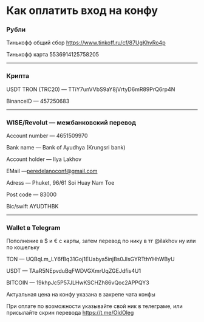 # Как оплатить вход на конфу

### Рубли

Тинькофф общий сбор https://www.tinkoff.ru/cf/87UgKhvRo4p

Тинькофф карта 5536914125758205

---
### Крипта 

USDT TRON (TRC20) — TTiY7unVVbS9aY8jVrtyD6mR89PrQ6rp4N

BinanceID — 457250683

---


### WISE/Revolut — межбанковский перевод 

Account number — 4651509970

Bank name — Bank of Ayudhya (Krungsri bank)

Account holder — Ilya Lakhov

EMail —peredelanoconf@gmail.com

Adress — Phuket, 96/61 Soi Huay Nam Toe

Post code — 83000

Bic/swift AYUDTHBK

----

### Wallet в Telegram 

Пополнение в $ и € с карты, затем перевод по нику в тг @ilakhov ну или по кошельку

TON — UQBqLm_LY6fBq31Goj1EUabya5injBs0JlsGYRTthYHhWByU

USDT — TAaR5NEpvduBqFWDVGXmrUqZGEJdfis4U1

BITCOIN — 19khpJc5P57JLHwKSCHZh86vQoc2APPQY3

Актуальная цена на конфу указана в закрепе чата конфы

При оплате по возможности указывайте свой ник в телеграме, или присылайте скрин перевода https://t.me/OldOleg
